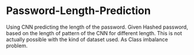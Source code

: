 # Password-Length-Prediction
Using CNN predicting the length of the password. Given Hashed password, based on the length of pattern of the CNN for different length.
This is not actually possible with the kind of dataset used. As Class imbalance problem.
